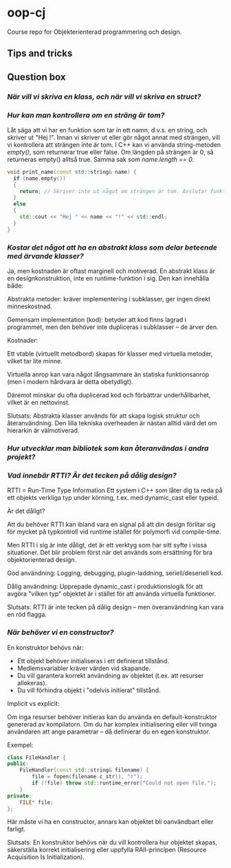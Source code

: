 # oop-cj
Course repo for Objekterienterad programmering och design.

## Tips and tricks


## Question box

### _När vill vi skriva en klass, och när vill vi skriva en struct?_


### _Hur kan man kontrollera om en sträng är tom?_
Låt säga att vi har en funktion som tar in ett namn, d.v.s. en string, och skriver ut "Hej <namn>!".
Innan vi skriver ut eller gör något annat med strängen, vill vi kontrollera att strängen inte är tom. I C++ kan vi använda string-metoden _empty()_, som returnerar true eller false. Om längden på strängen är 0, så returneras empty() alltså true. Samma sak som _name.length == 0_.
```cpp
void print_name(const std::string& name) {
  if (name.empty())
  {
    return; // Skriver inte ut något om strängen är tom. Avslutar funktionen med return;
  }
  else
  {
    std::cout << "Hej " << name << "!" << std::endl;
  }
}
```

### _Kostar det något att ha en abstrakt klass som delar beteende med ärvande klasser?_
Ja, men kostnaden är oftast marginell och motiverad.
En abstrakt klass är en designkonstruktion, inte en runtime-funktion i sig. Den kan innehålla både:

Abstrakta metoder: kräver implementering i subklasser, ger ingen direkt minneskostnad.

Gemensam implementation (kod): betyder att kod finns lagrad i programmet, men den behöver inte dupliceras i subklasser – de ärver den.

Kostnader:

Ett vtable (virtuellt metodbord) skapas för klasser med virtuella metoder, vilket tar lite minne.

Virtuella anrop kan vara något långsammare än statiska funktionsanrop (men i modern hårdvara är detta obetydligt).

Däremot minskar du ofta duplicerad kod och förbättrar underhållbarhet, vilket är en nettovinst.

Slutsats:
Abstrakta klasser används för att skapa logisk struktur och återanvändning. Den lilla tekniska overheaden är nästan alltid värd det om hierarkin är välmotiverad.

### _Hur utvecklar man bibliotek som kan återanvändas i andra projekt?_

### _Vad innebär RTTI? Är det tecken på dålig design?_
RTTI = Run-Time Type Information
Ett system i C++ som låter dig ta reda på ett objekts verkliga typ under körning, t.ex. med dynamic_cast eller typeid.

Är det dåligt?

Att du behöver RTTI kan ibland vara en signal på att din design förlitar sig för mycket på typkontroll vid runtime istället för polymorfi vid compile-time.

Men RTTI i sig är inte dåligt, det är ett verktyg som har sitt syfte i vissa situationer. Det blir problem först när det används som ersättning för bra objektorienterad design.

God användning:
Logging, debugging, plugin-laddning, seriell/deseriell kod.

Dålig användning:
Upprepade dynamic_cast i produktionslogik för att avgöra "vilken typ" objektet är i stället för att använda virtuella funktioner.

Slutsats:
RTTI är inte tecken på dålig design – men överanvändning kan vara en röd flagga.

### _När behöver vi en constructor?_
En konstruktor behövs när:
- Ett objekt behöver initialiseras i ett definierat tillstånd.
- Medlemsvariabler kräver värden vid skapande.
- Du vill garantera korrekt användning av objektet (t.ex. att resurser allokeras).
- Du vill förhindra objekt i "odelvis initierat" tillstånd.

Implicit vs explicit:

Om inga resurser behöver initieras kan du använda en default-konstruktor genererad av kompilatorn.
Om du har komplex initialisering eller vill tvinga användaren att ange parametrar – då definierar du en egen konstruktor.

Exempel:
```cpp
class FileHandler {
public:
    FileHandler(const std::string& filename) {
        file = fopen(filename.c_str(), "r");
        if (!file) throw std::runtime_error("Could not open file.");
    }
private:
    FILE* file;
};
```

Här måste vi ha en constructor, annars kan objektet bli oanvändbart eller farligt.

Slutsats:
En konstruktor behövs när du vill kontrollera hur objektet skapas, säkerställa korrekt initialisering eller uppfylla RAII-principen (Resource Acquisition Is Initialization).
